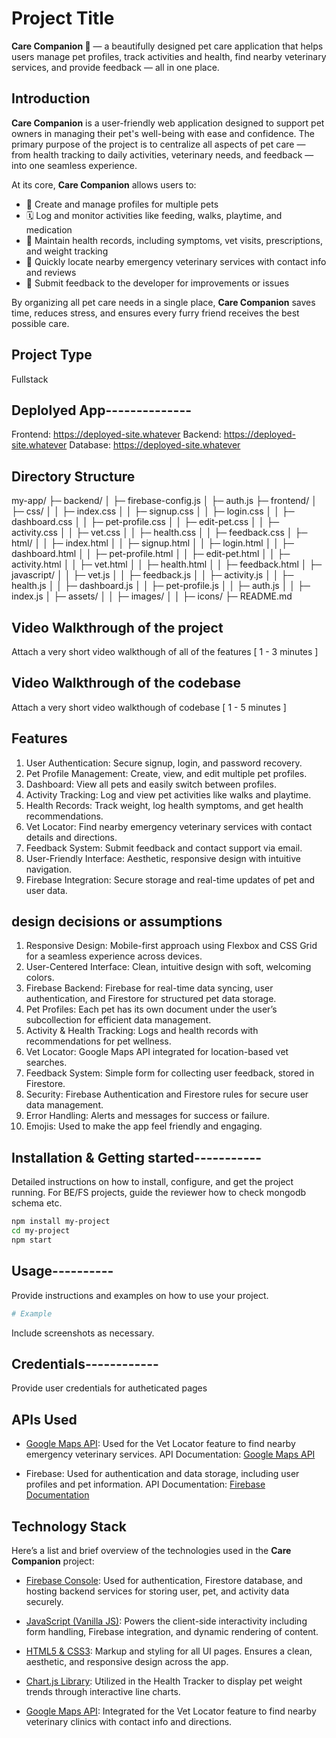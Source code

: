 # Project Title
**Care Companion 🐾**
— a beautifully designed pet care application that helps users manage pet profiles, track activities and health, find nearby veterinary services, and provide feedback — all in one place.

## Introduction
**Care Companion** is a user-friendly web application designed to support pet owners in managing their pet's well-being with ease and confidence. The primary purpose of the project is to centralize all aspects of pet care — from health tracking to daily activities, veterinary needs, and feedback — into one seamless experience.

At its core, **Care Companion** allows users to:

- 👤 Create and manage profiles for multiple pets  
- 🗓️ Log and monitor activities like feeding, walks, playtime, and medication  
- 🏥 Maintain health records, including symptoms, vet visits, prescriptions, and weight tracking  
- 📍 Quickly locate nearby emergency veterinary services with contact info and reviews  
- 📝 Submit feedback to the developer for improvements or issues  

By organizing all pet care needs in a single place, **Care Companion** saves time, reduces stress, and ensures every furry friend receives the best possible care.

## Project Type
Fullstack

## Deplolyed App--------------
Frontend: https://deployed-site.whatever
Backend: https://deployed-site.whatever
Database: https://deployed-site.whatever

## Directory Structure
my-app/
├─ backend/
│  ├─ firebase-config.js
│  ├─ auth.js
├─ frontend/
│  ├─ css/
│  │  ├─ index.css
│  │  ├─ signup.css
│  │  ├─ login.css
│  │  ├─ dashboard.css
│  │  ├─ pet-profile.css
│  │  ├─ edit-pet.css
│  │  ├─ activity.css
│  │  ├─ vet.css
│  │  ├─ health.css
│  │  ├─ feedback.css
│  ├─ html/
│  │  ├─ index.html
│  │  ├─ signup.html
│  │  ├─ login.html
│  │  ├─ dashboard.html
│  │  ├─ pet-profile.html
│  │  ├─ edit-pet.html
│  │  ├─ activity.html
│  │  ├─ vet.html
│  │  ├─ health.html
│  │  ├─ feedback.html
│  ├─ javascript/
│  │  ├─ vet.js
│  │  ├─ feedback.js
│  │  ├─ activity.js
│  │  ├─ health.js
│  │  ├─ dashboard.js
│  │  ├─ pet-profile.js
│  │  ├─ auth.js
│  │  ├─ index.js
│  ├─ assets/
│  │  ├─ images/
│  │  ├─ icons/
├─ README.md


## Video Walkthrough of the project
Attach a very short video walkthough of all of the features [ 1 - 3 minutes ]

## Video Walkthrough of the codebase
Attach a very short video walkthough of codebase [ 1 - 5 minutes ]

## Features
1. User Authentication: Secure signup, login, and password recovery.
2. Pet Profile Management: Create, view, and edit multiple pet profiles.
3. Dashboard: View all pets and easily switch between profiles.
4. Activity Tracking: Log and view pet activities like walks and playtime.
5. Health Records: Track weight, log health symptoms, and get health recommendations.
6. Vet Locator: Find nearby emergency veterinary services with contact details and directions.
7. Feedback System: Submit feedback and contact support via email.
8. User-Friendly Interface: Aesthetic, responsive design with intuitive navigation.
9. Firebase Integration: Secure storage and real-time updates of pet and user data.

## design decisions or assumptions
1. Responsive Design: Mobile-first approach using Flexbox and CSS Grid for a seamless experience across devices.
2. User-Centered Interface: Clean, intuitive design with soft, welcoming colors.
3. Firebase Backend: Firebase for real-time data syncing, user authentication, and Firestore for structured pet data storage.
4. Pet Profiles: Each pet has its own document under the user’s subcollection for efficient data management.
5. Activity & Health Tracking: Logs and health records with recommendations for pet wellness.
6. Vet Locator: Google Maps API integrated for location-based vet searches.
7. Feedback System: Simple form for collecting user feedback, stored in Firestore.
8. Security: Firebase Authentication and Firestore rules for secure user data management.
9. Error Handling: Alerts and messages for success or failure.
10. Emojis: Used to make the app feel friendly and engaging.

## Installation & Getting started-----------
Detailed instructions on how to install, configure, and get the project running. For BE/FS projects, guide the reviewer how to check mongodb schema etc.

```bash
npm install my-project
cd my-project
npm start
```

## Usage----------
Provide instructions and examples on how to use your project.

```bash
# Example
```

Include screenshots as necessary.

## Credentials------------
Provide user credentials for autheticated pages

## APIs Used
- <u>Google Maps API</u>: Used for the Vet Locator feature to find nearby emergency veterinary services.
API Documentation: [Google Maps API](https://developers.google.com/maps/documentation/javascript)

- Firebase</u>: Used for authentication and data storage, including user profiles and pet information.
API Documentation: [Firebase Documentation](https://firebase.google.com/docs)

## Technology Stack
Here’s a list and brief overview of the technologies used in the **Care Companion** project:

- <u>Firebase Console</u>: Used for authentication, Firestore database, and hosting backend services for storing user, pet, and activity data securely.

- <u>JavaScript (Vanilla JS)</u>: Powers the client-side interactivity including form handling, Firebase integration, and dynamic rendering of content.

- <u>HTML5 & CSS3</u>: Markup and styling for all UI pages. Ensures a clean, aesthetic, and responsive design across the app.

- <u>Chart.js Library</u>: Utilized in the Health Tracker to display pet weight trends through interactive line charts.

- <u>Google Maps API</u>: Integrated for the Vet Locator feature to find nearby veterinary clinics with contact info and directions.
